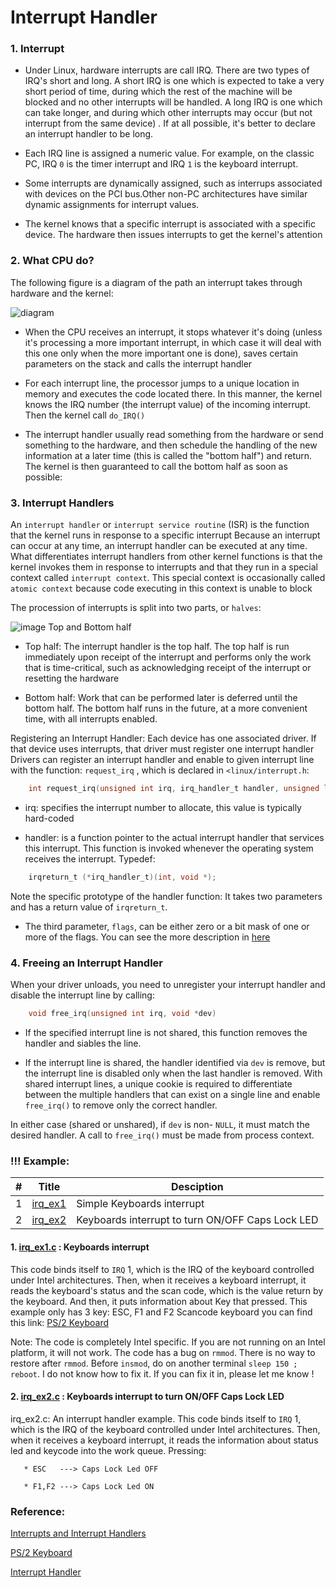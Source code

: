 # Interrupt Handler

### 1. Interrupt

* Under Linux, hardware interrupts are call IRQ. There are two types of IRQ's short and long.
A short IRQ is one which is expected to take a very short period of time, during which the rest
of the machine will be blocked and no other interrupts will be handled. A long IRQ is one which
can take longer, and during which other interrupts may occur (but not interrupt from the same device)
. If at all possible, it's better to declare an interrupt handler to be long.

* Each IRQ line is assigned a numeric value. For example, on the classic PC, IRQ `0` is the
timer interrupt and IRQ `1` is the keyboard interrupt.

* Some interrupts are dynamically assigned, such as interrups associated with devices on the
PCI bus.Other non-PC architectures have similar dynamic assignments for interrupt values.

* The kernel knows that a specific interrupt is associated with a specific device. The hardware
then issues interrupts to get the kernel's attention

### 2. What CPU do?

The following figure is a diagram of the path an interrupt takes through hardware and the kernel:

![diagram](https://notes.shichao.io/lkd/figure_7.1.png)

* When the CPU receives an interrupt, it stops whatever it's doing (unless it's processing a
more important interrupt, in which case it will deal with this one only when the more
important one is done), saves certain parameters on the stack and calls the interrupt handler

* For each interrupt line, the processor jumps to a unique location in memory
and executes the code located there. In this manner, the kernel knows the IRQ number
(the interrupt value) of the incoming interrupt. Then the kernel call `do_IRQ()`

* The interrupt handler usually read something from the hardware or send something to
the hardware, and then schedule the handling of the new information at a later time
(this is called the "bottom half") and return. The kernel is then guaranteed to
call the bottom half as soon as possible:

### 3. Interrupt Handlers

An `interrupt handler` or `interrupt service routine` (ISR) is the function that the kernel runs in response to a specific interrupt
Because an interrupt can occur at any time, an interrupt handler can be executed at any time. What differentiates interrupt
handlers from other kernel functions is that the kernel invokes them in response to interrupts and that they run in a special
context called `interrupt context`. This special context is occasionally called `atomic context` because code executing in this context is unable to block

The procession of interrupts is split into two parts, or `halves`:

![image Top and Bottom half](https://www.ibm.com/developerworks/linux/library/l-tasklets/figure1.gif)

* Top half: The interrupt handler is the top half. The top half is run immediately upon receipt of the interrupt and
performs only the work that is time-critical, such as acknowledging receipt of the interrupt or resetting the hardware

* Bottom half: Work that can be performed later is deferred until the bottom half. The bottom half runs in the future, at a more convenient time, with all interrupts enabled.

Registering an Interrupt Handler: Each device has one associated driver. If that device uses interrupts, that driver must register one interrupt handler
Drivers can register an interrupt handler and enable to given interrupt line with the function: `request_irq`
, which is declared in `<linux/interrupt.h`:

```c
	int request_irq(unsigned int irq, irq_handler_t handler, unsigned long flags, const char *name, void *dev)
```

* irq: specifies the interrupt number to allocate, this value is typically hard-coded

* handler: is a function pointer to the actual interrupt handler that services this interrupt. This
function is invoked whenever the operating system receives the interrupt. Typedef:

```c
	irqreturn_t (*irq_handler_t)(int, void *);
```
Note the specific prototype of the handler function: It takes two parameters and has a return value of `irqreturn_t`.

* The third parameter, `flags`, can be either zero or a bit mask of one or more of the flags. You can see the more description in
[here](https://www.fsl.cs.sunysb.edu/kernel-api/re667.html)

### 4. Freeing an Interrupt Handler

When your driver unloads, you need to unregister your interrupt handler and disable the interrupt line by calling:

```c
	void free_irq(unsigned int irq, void *dev)
```
* If the specified interrupt line is not shared, this function removes the handler and siables the line.

* If the interrupt line is shared, the handler identified via `dev` is remove, but the interrupt line is disabled
only when the last handler is removed. With shared interrupt lines, a unique cookie is required to differentiate
between the multiple handlers that can exist on a single line and enable `free_irq()` to remove only the correct handler.

In either case (shared or unshared), if `dev` is non- `NULL`, it must match the desired handler. A call to `free_irq()` must be made from process context.

### !!! Example:

| # | Title | Desciption |
| --- | --- | --- |
| 1 | [irq_ex1](https://github.com/danghai/Kernel/blob/master/irq_handler/irq_ex1.c) | Simple Keyboards interrupt|
| 2 | [irq_ex2](https://github.com/danghai/Kernel/blob/master/irq_handler/irq_ex2.c) | Keyboards interrupt to turn ON/OFF Caps Lock LED|


#### 1. [irq_ex1.c](https://github.com/danghai/Kernel/blob/master/irq_handler/irq_ex1.c) : Keyboards interrupt

This code binds itself to `IRQ` 1, which is the IRQ of the keyboard controlled under Intel architectures. Then,
when it receives a keyboard interrupt, it reads the keyboard's status and the scan code, which is the value return
by the keyboard. And then, it puts information about Key that pressed. This example only has 3 key: ESC, F1 and F2
Scancode keyboard you can find this link: [PS/2 Keyboard](http://wiki.osdev.org/PS/2_Keyboard)

Note: The code is completely Intel specific. If you are not running on an Intel platform, it will not work. The code
has a bug on `rmmod`. There is no way to restore after `rmmod`. Before `insmod`, do on another terminal `sleep 150 ; reboot`.
I do not know how to fix it. If you can fix it in, please let me know ! 

#### 2. [irq_ex2.c](https://github.com/danghai/Kernel/blob/master/irq_handler/irq_ex2.c) : Keyboards interrupt to turn ON/OFF Caps Lock LED

irq_ex2.c: An interrupt handler example. This code binds itself to `IRQ` 1, which
is the IRQ of the keyboard controlled under Intel architectures. Then, when it
receives a keyboard interrupt, it reads the information about status led and keycode
into the work queue. Pressing:

       * ESC   ---> Caps Lock Led OFF

       * F1,F2 ---> Caps Lock Led ON




### Reference:

[Interrupts and Interrupt Handlers](https://notes.shichao.io/lkd/ch7/)

[PS/2 Keyboard](http://wiki.osdev.org/PS/2_Keyboard)

[Interrupt Handler](http://www.tldp.org/LDP/lkmpg/2.4/html/x1210.html)
